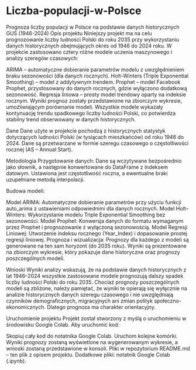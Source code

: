 # Liczba-populacji-w-Polsce
Prognoza liczby populacji w Polsce na podstawie danych historycznych GUS (1946-2024)
Opis projektu
Niniejszy projekt ma na celu prognozowanie liczby ludności Polski do roku 2035 przy wykorzystaniu danych historycznych obejmujących okres od 1946 do 2024 roku. W projekcie zastosowano cztery różne modele uczenia maszynowego i analizy szeregów czasowych:

ARIMA – automatyczne dobieranie parametrów modelu z uwzględnieniem braku sezonowości (dla danych rocznych).
Holt–Winters (Triple Exponential Smoothing) – model z addytywnym trendem.
Prophet – model Facebook Prophet, przystosowany do danych rocznych, gdzie wyłączono dodatkową sezonowość.
Regresja liniowa – prosty model trendowy oparty na indeksie rocznym.
Wyniki prognoz zostały przedstawione na zbiorczym wykresie, umożliwiającym porównanie modeli. Wszystkie modele wykazały kontynuację trendu spadkowego liczby ludności Polski, co potwierdza stabilny trend obserwowany w danych historycznych.

Dane
Dane użyte w projekcie pochodzą z historycznych statystyk dotyczących ludności Polski (w tysiącach mieszkańców) od roku 1946 do 2024. Dane są przetwarzane w formie szeregu czasowego o częstotliwości rocznej (AS – Annual Start).

Metodologia
Przygotowanie danych:
Dane są wczytywane bezpośrednio jako słownik, a następnie konwertowane do DataFrame z indeksem datowym. Ustawiona jest częstotliwość roczna, a ewentualne braki uzupełniane metodą interpolacji.

Budowa modeli:

Model ARIMA: Automatyczne dobieranie parametrów przy użyciu funkcji auto_arima z ustawieniami odpowiednimi dla danych rocznych.
Model Holt–Winters: Wykorzystanie modelu Triple Exponential Smoothing bez sezonowości.
Model Prophet: Konwersja danych do formatu wymaganym przez Prophet i prognozowanie z wyłączoną sezonowością.
Model Regresji Liniowej: Utworzenie indeksu rocznego (Year_Index) i dopasowanie prostej regresji liniowej.
Prognoza i wizualizacja:
Prognozy dla każdego z modeli są generowane na ten sam horyzont (do 2035 roku). Wyniki są prezentowane na zbiorczym wykresie, który pokazuje dane historyczne oraz prognozy poszczególnych modeli.

Wnioski
Wyniki analizy wskazują, że na podstawie danych historycznych z lat 1946–2024 wszystkie zastosowane modele prognozują dalszy spadek liczby ludności Polski do roku 2035. Chociaż prognozy poszczególnych modeli są zbliżone, należy pamiętać, że wyniki te opierają się wyłącznie na analizie historycznych danych szeregu czasowego i nie uwzględniają czynników demograficznych, migracyjnych ani zmian polityk społeczno-ekonomicznych. Dlatego prognoza ma charakter orientacyjny.

Uruchomienie projektu
Projekt został stworzony z myślą o uruchomieniu w środowisku Google Colab. Aby uruchomić kod:

Skopiuj cały kod do notatnika Google Colab.
Uruchom kolejne komórki.
Wyniki prognozy zostaną wyświetlone na wygenerowanym wykresie, a wnioski zostaną przedstawione w konsoli.
Pliki w repozytorium
README.md – ten plik z opisem projektu.
Dodatkowe pliki: notatnik Google Colab (.ipynb).
